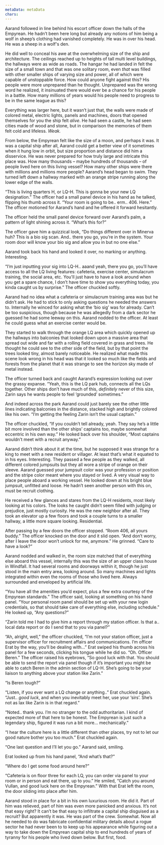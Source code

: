 ```yaml
---
metaData: metaData
chars: 
---
```


Aarand followed in line behind his escort officer down the halls of the Empyrean. He hadn’t been here long but already any notions of him being a wolf in sheep’s clothing had vanished completely. He was in over his head. He was a sheep in a wolf's den. 

He did well to conceal his awe at the overwhelming size of the ship and architecture. The ceilings reached up to heights of tall multi level buildings, the hallways were as wide as roads. The hangar he had landed in felt the size of a small town and that was one solitary room, even *that* was filled with other smaller ships of varying size and power, all of which were capable of unstoppable force. How could anyone fight against this? His people were more unprepared than he thought. Unprepared was the wrong word he realized, it insinuated there would ever be a chance for his people in a battle. How many millions of years would his people need to progress to be in the same league as this? 

Everything was larger here, but it wasn’t just that, the walls were made of colored metal, electric lights, panels and machines, doors that opened themselves for you the ship felt *alive*. He had seen a castle, he had seen cities made of wood and stone, but in comparison the memories of them felt cold and lifeless. *Weak.*

From below, the Empyrean felt like the size of a moon, and perhaps it was. It was a capital ship after all, Aarand could get a better view of it sometimes when it hung low in orbit, but size proportion and distance did him a disservice. He was never prepared for how truly large and intricate this place was. How many thousands – maybe hundreds of thousands – of people lived here on this living vessel? How many other ships were there with millions and millions more people? Aarand’s head began to swim. They turned left down a hallway marked with an orange stripe running along the lower edge of the walls.

“This is living quarters H, or LQ-H. This is gonna be your new LQ designation.” The officer had a small panel device in his hand as he talked, flipping his thumb across it. “Your room is going to be.. erm.. 406. Here.” The officer motioned for Aarand’s hand and he offered it forward hesitantly.

The officer held the small panel device forward over Aarand’s palm, a pattern of light shining across it. “What’s this for?”

The officer gave him a quizzical look, “Do things different over in Minerva huh? This is a bio sig scan. And.. there you go, you’re in the system. Your room door will know your bio sig and allow you in but no one else.”

Aarand took back his hand and looked it over, no marking or anything. Interesting. 

“I’m just inputting your sig into LQ-H.. aaand yeah, there you go, you’ll have access to all the LQ living features: cafeteria, exercise center, simulacrum training, the social area, etc. You'll just have to have a look around when you get a spare chance, I don’t have time to show you everything today, you kinda caught us by surprise.” The officer chuckled softly.

Aarand had no idea what a cafeteria or simulacrum training area was but he didn’t ask. He had to stick to only asking questions he needed the answers to. Internally he winced for asking what the ‘bio sig’ was for already. Can’t be too suspicious, though because he was allegedly from a dark sector he guessed he had some leeway on this. Aarand nodded to the officer. At least he could guess what an exercise center would be. 

They started to walk through the orange LQ area which quickly opened up the hallways into balconies that looked down upon a massive area that spread out wide and far with a rolling field covered in grass and trees. He thought he could see to the other side of the field, but by that point the trees looked tiny, almost barely noticeable. He realized what made this scene look wrong in his head was that it looked so much like the fields and forests from the planet that it was strange to see the horizon sky made of metal instead.

The officer turned back and caught Aarand’s expression looking out over the grassy expanse. “Yeah, this is the LQ park hub, connects all the LQs together. Other ships don’t have much of this, *definitely* never of this size, Zarin says he wants people to feel ‘grounded’ sometimes.”

And indeed across the park Aarand could just barely see the other little lines indicating balconies in the distance, stacked high and brightly colored like his own. “I’m getting the feeling Zarin isn’t the usual captain.”

The officer chuckled, “If you couldn’t tell already, yeah. They say he’s a little bit more involved than the other ships’ captains too, maybe somewhat eccentric in his own way.” He looked back over his shoulder, “Most captains wouldn’t meet with a recruit anyway.”

Aarand didn’t think about it at the time, but he supposed it was strange for a king to meet with a new resident or villager. At least that’s what it equated to in his eyes. Interesting. They passed a few people as they walked, all different colored jumpsuits but they all wore a stripe of orange on their sleeve. Aarand guessed your jumpsuit color was your profession or position and the stripe color meant where you stayed or lived. A very visual way to place people aboard a working vessel. He looked down at his bright blue jumpsuit, unfitted and loose. He hadn’t seen another person with this on, must be recruit clothing. 

He received a few glances and stares from the LQ-H residents, most likely looking at his colors. The looks he caught didn’t seem filled with judging or prejudice, just mostly curiosity. He was the new neighbor after all. They took an elevator up a few floors and took a couple turns to a smaller hallway, a little more square looking. Residential. 

After passing by a few doors the officer stopped. “Room 406, all yours buddy.”  The officer knocked on the door and it slid open. “And don’t worry, after I leave the door won’t unlock for me, anymore.” He grinned. “Care to have a look?” 

Aarand nodded and walked in, the room size matched that of everything else aboard this vessel, internally this was the size of an upper class house in Windfall. It had several rooms and doorways within it, though he just stood in the main entry area, looking around. So many machines and lights integrated within even the rooms of those who lived here. Always surrounded and enveloped by artificial life.

“You have all the amenities you’d expect, plus a few extra courtesy of the Empyrean standards.” The officer said, looking at something on his hand panel. “Your personal room panel should be set up with your new login credentials, so that should take care of everything else, including schedule.” He looked up, “Any questions?”

“Zarin told me I had to give him a report through my station officer. Is that a.. local data report or do I send that to you via panel?”

“Ah, alright, well,” the officer chuckled, “I’m not your station officer, just a supervisor officer for recruitment affairs and communications. I’m officer Erat by the way, you’ll be dealing with…” Erat swiped his thumb across his panel for a few seconds, clicking his tongue while he did so. “Oh. Officer Beren.” The officer raised his eyebrows, “So good luck with that. You should be able to send the report via panel though if it’s important you might be able to catch Beren in the admin section of LQ-H. She’s going to be your liaison to anything above your station like Zarin.”

“Is Beren tough?”

“Listen, if you ever want a LQ change or anything..” Erat chuckled again. “Just.. *good luck*, and when you inevitably meet her, use your ‘sirs’. She’s not as lax like Zarin is in that regard.”

“Noted.. thank you. I’m no stranger to the odd authoritarian. I kind of expected more of that here to be honest. The Empyrean is just such a legendary ship, figured it was run a bit more… mechanically.”

“I hear the culture here is a little different than other places, try not to let our good nature bother you too much.” Erat chuckled again.

“One last question and I’ll let you go.” Aarand said, smiling.

Erat looked up from his hand panel, “And what’s that?”

“Where do I get some food around here?”

“Cafeteria is on floor three for each LQ, you can order via panel to your room or in person and eat there, up to you.” He smiled, “Catch you around Vullan, and good luck here on the Empyrean.” With that Erat left the room, the door sliding into place after him.

Aarand stood in place for a bit in his own luxurious room. He did it. Part of him was relieved, part of him was even more panicked and anxious. It’s not that easy right? It can’t be that easy to infiltrate a capital ship disguised as a recruit? But apparently it was. He was part of the crew. Somewhat. Now all he needed to do was fabricate confidential military details about a rogue sector he had never been to to keep up his appearance while figuring out a way to take down the Empyrean capital ship to end hundreds of years of tyranny for his people who lived down below. 
But first, food.